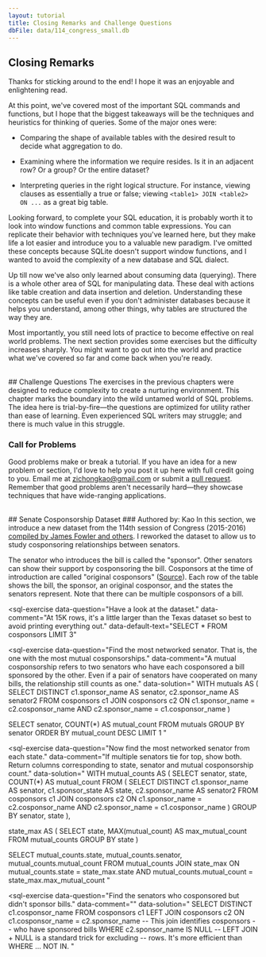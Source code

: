 ```yaml
---
layout: tutorial
title: Closing Remarks and Challenge Questions
dbFile: data/114_congress_small.db
---
```


<a name="closing_remarks"></a>
## Closing Remarks
Thanks for sticking around to the end! I hope it was an enjoyable and enlightening read.

At this point, we've covered most of the important SQL commands and functions, but I hope that the biggest takeaways will be the techniques and heuristics for thinking of queries. Some of the major ones were:
 - <p>Comparing the shape of available tables with the desired result to decide what aggregation to do.</p>
 - <p>Examining where the information we require resides. Is it in an adjacent row? Or a group? Or the entire dataset?</p>
 - <p>Interpreting queries in the right logical structure. For instance, viewing clauses as essentially a true or false; viewing <code>&lt;table1&gt; JOIN &lt;table2&gt; ON ...</code> as a great big table.</p>

Looking forward, to complete your SQL education, it is probably worth it to look into window functions and common table expressions. You can replicate their behavior with techniques you've learned here, but they make life a lot easier and introduce you to a valuable new paradigm. I've omitted these concepts because SQLite doesn't support window functions, and I wanted to avoid the complexity of a new database and SQL dialect.

Up till now we've also only learned about consuming data (querying). There is a whole other area of SQL for manipulating data. These deal with actions like table creation and data insertion and deletion. Understanding these concepts can be useful even if you don't administer databases because it helps you understand, among other things, why tables are structured the way they are.

Most importantly, you still need lots of practice to become effective on real world problems. The next section provides some exercises but the difficulty increases sharply. You might want to go out into the world and practice what we've covered so far and come back when you're ready.


<br />
<a name="challenge_questions"></a>
## Challenge Questions
The exercises in the previous chapters were designed to reduce complexity to create a nurturing environment. This chapter marks the boundary into the wild untamed world of SQL problems. The idea here is trial-by-fire&mdash;the questions are optimized for utility rather than ease of learning. Even experienced SQL writers may struggle; and there is much value in this struggle.

<a name="call_for_problems"></a>
<div class="sideNote">
  <H3>Call for Problems</H3>
  <p>Good problems make or break a tutorial. If you have an idea for a new problem or section, I'd love to help you post it up here with full credit going to you. Email me at <a href="mailto:zichongkao+web@gmail.com">zichongkao@gmail.com</a> or submit a <a href="https://github.com/zichongkao/selectstarsql">pull request</a>. Remember that good problems aren't necessarily hard&mdash;they showcase techniques that have wide-ranging applications.</p>
</div>

<br />
<a name="senate_cosponsorship"></a>
## Senate Cosponsorship Dataset
### Authored by: Kao
In this section, we introduce a new dataset from the 114th session of Congress (2015-2016) <a href="http://jhfowler.ucsd.edu/cosponsorship.htm">compiled by James Fowler and others</a>. I reworked the dataset to allow us to study cosponsoring relationships between senators.

The senator who introduces the bill is called the "sponsor". Other senators can show their support by cosponsoring the bill. Cosponsors at the time of introduction are called "original cosponsors" (<a href="https://www.congress.gov/resources/display/content/How+Our+Laws+Are+Made+-+Learn+About+the+Legislative+Process#HowOurLawsAreMade-LearnAbouttheLegislativeProcess-IntroductionandReferraltoCommittee">Source</a>). Each row of the table shows the bill, the sponsor, an original cosponsor, and the states the senators represent. Note that there can be multiple cosponsors of a bill.

<sql-exercise
  data-question="Have a look at the dataset."
  data-comment="At 15K rows, it's a little larger than the Texas dataset so best to avoid printing everything out."
  data-default-text="SELECT * FROM cosponsors LIMIT 3"
  ></sql-exercise>

<sql-exercise
  data-question="Find the most networked senator. That is, the one with the most mutual cosponsorships."
  data-comment="A mutual cosponsorship refers to two senators who have each cosponsored a bill sponsored by the other. Even if a pair of senators have cooperated on many bills, the relationship still counts as one."
  data-solution="
WITH mutuals AS (
  SELECT DISTINCT
    c1.sponsor_name AS senator,
    c2.sponsor_name AS senator2
  FROM cosponsors c1
  JOIN cosponsors c2
    ON c1.sponsor_name = c2.cosponsor_name
    AND c2.sponsor_name = c1.cosponsor_name
)

SELECT senator, COUNT(*) AS mutual_count
FROM mutuals
GROUP BY senator
ORDER BY mutual_count DESC
LIMIT 1 "
  ></sql-exercise>

<sql-exercise
  data-question="Now find the most networked senator from each state."
  data-comment="If multiple senators tie for top, show both. Return columns corresponding to state, senator and mutual cosponsorship count."
  data-solution="
WITH mutual_counts AS (
  SELECT
    senator, state, COUNT(*) AS mutual_count
  FROM (
    SELECT DISTINCT
      c1.sponsor_name AS senator,
      c1.sponsor_state AS state,
      c2.sponsor_name AS senator2
    FROM cosponsors c1
    JOIN cosponsors c2
      ON c1.sponsor_name = c2.cosponsor_name
      AND c2.sponsor_name = c1.cosponsor_name
    )
  GROUP BY senator, state
),

state_max AS (
  SELECT
    state,
    MAX(mutual_count) AS max_mutual_count
  FROM mutual_counts
  GROUP BY state
)

SELECT
  mutual_counts.state,
  mutual_counts.senator,
  mutual_counts.mutual_count
FROM mutual_counts
JOIN state_max
  ON mutual_counts.state = state_max.state
  AND mutual_counts.mutual_count = state_max.max_mutual_count
"
  ></sql-exercise>

<sql-exercise
  data-question="Find the senators who cosponsored but didn't sponsor bills."
  data-comment=""
  data-solution="
SELECT DISTINCT c1.cosponsor_name
FROM cosponsors c1
LEFT JOIN cosponsors c2
 ON c1.cosponsor_name = c2.sponsor_name
 -- This join identifies cosponsors
 -- who have sponsored bills
WHERE c2.sponsor_name IS NULL
-- LEFT JOIN + NULL is a standard trick for excluding
-- rows. It's more efficient than WHERE ... NOT IN.
"
  ></sql-exercise>

